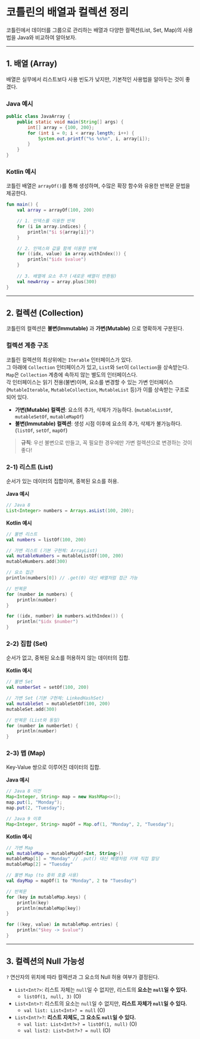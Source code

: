 # 코틀린의 배열과 컬렉션 정리

코틀린에서 데이터를 그룹으로 관리하는 배열과 다양한 컬렉션(List, Set, Map)의 사용법을 Java와 비교하여 알아보자.

---

## 1. 배열 (Array)

배열은 실무에서 리스트보다 사용 빈도가 낮지만, 기본적인 사용법을 알아두는 것이 좋겠다.

### Java 예시

```java
public class JavaArray {
    public static void main(String[] args) {
        int[] array = {100, 200};
        for (int i = 0; i < array.length; i++) {
            System.out.printf("%s %s%n", i, array[i]);
        }
    }
}
```

### Kotlin 예시

코틀린 배열은 `arrayOf()`를 통해 생성하며, 수많은 확장 함수와 유용한 반복문 문법을 제공한다.

```kotlin
fun main() {
    val array = arrayOf(100, 200)

    // 1. 인덱스를 이용한 반복
    for (i in array.indices) {
        println("$i ${array[i]}")
    }

    // 2. 인덱스와 값을 함께 이용한 반복
    for ((idx, value) in array.withIndex()) {
        println("$idx $value")
    }
    
    // 3. 배열에 요소 추가 (새로운 배열이 반환됨)
    val newArray = array.plus(300)
}
```

---

## 2. 컬렉션 (Collection)

코틀린의 컬렉션은 **불변(Immutable)** 과 **가변(Mutable)** 으로 명확하게 구분된다.

### 컬렉션 계층 구조

코틀린 컬렉션의 최상위에는 `Iterable` 인터페이스가 있다.  
그 아래에 `Collection` 인터페이스가 있고, `List`와 `Set`이 `Collection`을 상속받는다. `Map`은 `Collection` 계층에 속하지 않는 별도의 인터페이스다.    
각 인터페이스는 읽기 전용(불변)이며, 요소를 변경할 수 있는 가변 인터페이스(`MutableIterable`, `MutableCollection`, `MutableList` 등)가 이를 상속받는 구조로 되어 있다.

-   **가변(Mutable) 컬렉션**: 요소의 추가, 삭제가 가능하다. (`mutableListOf`, `mutableSetOf`, `mutableMapOf`)
-   **불변(Immutable) 컬렉션**: 생성 시점 이후에 요소의 추가, 삭제가 불가능하다. (`listOf`, `setOf`, `mapOf`)

> **규칙**: 우선 불변으로 만들고, 꼭 필요한 경우에만 가변 컬렉션으로 변경하는 것이 좋다!

### 2-1) 리스트 (List)

순서가 있는 데이터의 집합이며, 중복된 요소를 허용.

**Java 예시**
```java
// Java 8
List<Integer> numbers = Arrays.asList(100, 200);
```

**Kotlin 예시**
```kotlin
// 불변 리스트
val numbers = listOf(100, 200)

// 가변 리스트 (기본 구현체: ArrayList)
val mutableNumbers = mutableListOf(100, 200)
mutableNumbers.add(300)

// 요소 접근
println(numbers[0]) // .get(0) 대신 배열처럼 접근 가능

// 반복문
for (number in numbers) {
    println(number)
}

for ((idx, number) in numbers.withIndex()) {
    println("$idx $number")
}
```

### 2-2) 집합 (Set)

순서가 없고, 중복된 요소를 허용하지 않는 데이터의 집합.

**Kotlin 예시**
```kotlin
// 불변 Set
val numberSet = setOf(100, 200)

// 가변 Set (기본 구현체: LinkedHashSet)
val mutableSet = mutableSetOf(100, 200)
mutableSet.add(300)

// 반복문 (List와 동일)
for (number in numberSet) {
    println(number)
}
```

### 2-3) 맵 (Map)

Key-Value 쌍으로 이루어진 데이터의 집합.

**Java 예시**
```java
// Java 8 이전
Map<Integer, String> map = new HashMap<>();
map.put(1, "Monday");
map.put(2, "Tuesday");

// Java 9 이후
Map<Integer, String> mapOf = Map.of(1, "Monday", 2, "Tuesday");
```

**Kotlin 예시**
```kotlin
// 가변 Map
val mutableMap = mutableMapOf<Int, String>()
mutableMap[1] = "Monday" // .put() 대신 배열처럼 키에 직접 할당
mutableMap[2] = "Tuesday"

// 불변 Map (to 중위 호출 사용)
val dayMap = mapOf(1 to "Monday", 2 to "Tuesday")

// 반복문
for (key in mutableMap.keys) {
    println(key)
    println(mutableMap[key])
}

for ((key, value) in mutableMap.entries) {
    println("$key -> $value")
}
```

---

## 3. 컬렉션의 Null 가능성

`?` 연산자의 위치에 따라 컬렉션과 그 요소의 Null 허용 여부가 결정된다.

-   `List<Int?>`: 리스트 자체는 `null`일 수 없지만, 리스트의 **요소는 `null`일 수 있다.**
    -   `listOf(1, null, 3)` (O)
-   `List<Int>?`: 리스트의 요소는 `null`일 수 없지만, **리스트 자체가 `null`일 수 있다.**
    -   `val list: List<Int>? = null` (O)
-   `List<Int?>?`: **리스트 자체도, 그 요소도 `null`일 수 있다.**
    -   `val list: List<Int?>? = listOf(1, null)` (O)
    -   `val list2: List<Int?>? = null` (O)
